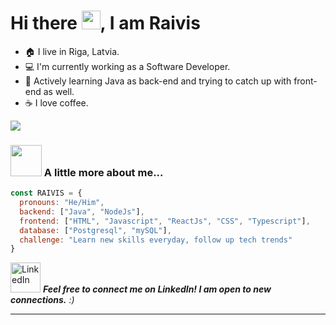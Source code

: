 
<h1 align="left" id="macropower-title">Hi there <img src="https://github.com/MartinHeinz/MartinHeinz/blob/2c8183ecfed52696e2f657d13228c6c056385262/wave.gif" width="30px">, I am Raivis</h1>

- :house: I live in Riga, Latvia.
- :computer: I'm currently working as a Software Developer.
- :book: Actively learning Java as back-end and trying to catch up with front-end as well.
- :coffee: I love coffee.

<a href="#Zelchs-title">
<img align="center" src="https://github-readme-stats.vercel.app/api/top-langs/?username=Zelchs&layout=compact&theme=buefy&hide_border=true" />
</a>

### <img src="https://media.giphy.com/media/VgCDAzcKvsR6OM0uWg/giphy.gif" width="50"> A little more about me...  

```javascript
const RAIVIS = {
  pronouns: "He/Him",
  backend: ["Java", "NodeJs"],
  frontend: ["HTML", "Javascript", "ReactJs", "CSS", "Typescript"],
  database: ["Postgresql", "mySQL"],
  challenge: "Learn new skills everyday, follow up tech trends"
}
```

 <a href="https://www.linkedin.com/in/raivis-zelcs">
    <img alt="LinkedIn" title="LinkedIn" height="48" width="48" src="https://cdn.simpleicons.org/linkedin"></a> <em><b>Feel free to connect me on LinkedIn! I am open to new connections.</b> :)</em>

---
